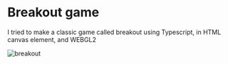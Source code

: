 # Breakout game

I tried to make a classic game called breakout using Typescript, in HTML canvas element, and WEBGL2

![breakout](https://user-images.githubusercontent.com/110075636/231368425-49e03537-8797-4d95-a85f-533148311660.png)
